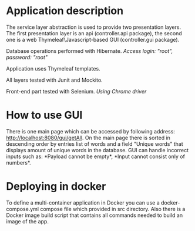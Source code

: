 <h1>Application description</h1>
The service layer abstraction is used to provide two presentation layers. The first presentation layer is an api (controller.api package), the second one is a web Thymeleaf\Javascript-based GUI (controller.gui package).

Database operations performed with Hibernate. *Access login: "root", password: "root"* 

Application uses Thymeleaf templates.

All layers tested with Junit and Mockito.

Front-end part tested with Selenium. *Using Chrome driver*
<h1>How to use GUI</h1>
There is one main page which can be accessed by following address: <a href = "http://localhost:8080/gui/getAll"> http://localhost:8080/gui/getAll</a>.
On the main page there is sorted in descending order by entries list of words and a field "Unique words" that 
displays amount of unique words in the database. 
GUI can handle incorrect inputs such as: *Payload cannot be empty*, *Input cannot consist only of numbers*.
<h1>Deploying in docker</h1>
To define a multi-container application in Docker you can use a docker-compose.yml compose file which provided in src directory.
Also there is a Docker image build script that contains all commands needed to build an image of the app.
   
